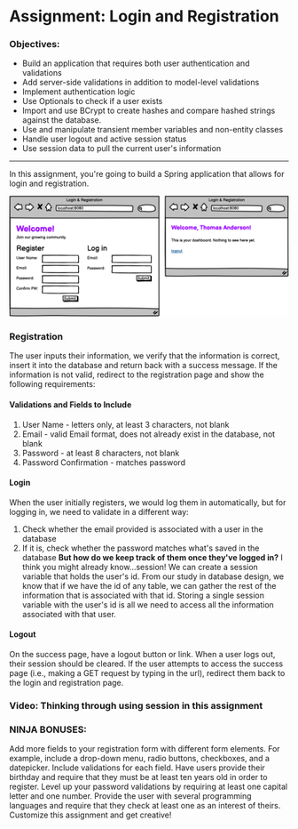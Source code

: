 # Assignment: Login and Registration
### Objectives:
- Build an application that requires both user authentication and validations
- Add server-side validations in addition to model-level validations
- Implement authentication logic
- Use Optionals to check if a user exists
- Import and use BCrypt to create hashes and compare hashed strings against the database.
- Use and manipulate transient member variables and non-entity classes
- Handle user logout and active session status
- Use session data to pull the current user's information
<hr>
In this assignment, you're going to build a Spring application that allows for login and registration.

![](1640892644__loginRegWireframe.png)

### Registration
The user inputs their information, we verify that the information is correct, insert it into the database and return back with a success message. If the information is not valid, redirect to the registration page and show the following requirements:

#### Validations and Fields to Include
1. User Name - letters only, at least 3 characters, not blank
2. Email - valid Email format, does not already exist in the database, not blank
3. Password - at least 8 characters, not blank
4. Password Confirmation - matches password

#### Login
When the user initially registers, we would log them in automatically, but for logging in, we need to validate in a different way:

1. Check whether the email provided is associated with a user in the database
2. If it is, check whether the password matches what's saved in the database
**But how do we keep track of them once they've logged in?** I think you might already know...session! We can create a session variable that holds the user's id. From our study in database design, we know that if we have the id of any table, we can gather the rest of the information that is associated with that id. Storing a single session variable with the user's id is all we need to access all the information associated with that user.

#### Logout
On the success page, have a logout button or link. When a user logs out, their session should be cleared. If the user attempts to access the success page (i.e., making a GET request by typing in the url), redirect them back to the login and registration page.

### Video: Thinking through using session in this assignment


### NINJA BONUSES:
Add more fields to your registration form with different form elements. For example, include a drop-down menu, radio buttons, checkboxes, and a datepicker. Include validations for each field. Have users provide their birthday and require that they must be at least ten years old in order to register. Level up your password validations by requiring at least one capital letter and one number. Provide the user with several programming languages and require that they check at least one as an interest of theirs. Customize this assignment and get creative!